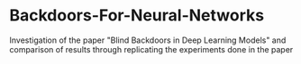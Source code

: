 # Backdoors-For-Neural-Networks

Investigation of the paper "Blind Backdoors in Deep Learning Models" and comparison of results through replicating the experiments done in the paper
